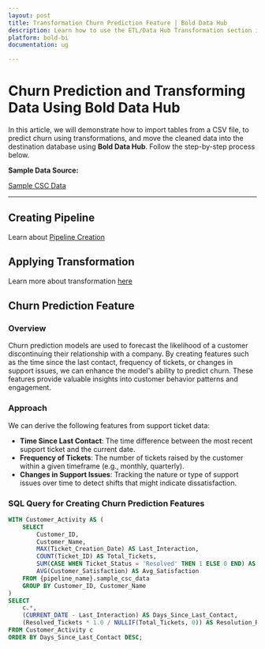 ```yaml
---
layout: post
title: Transformation Churn Prediction Feature | Bold Data Hub
description: Learn how to use the ETL/Data Hub Transformation section in Bold BI Enterprise Edition. Discover simple steps to predict the churn and make the most of your analytics.
platform: bold-bi
documentation: ug

---
```


# Churn Prediction and Transforming Data Using Bold Data Hub  

In this article, we will demonstrate how to import tables from a CSV file, to predict churn using transformations, and move the cleaned data into the destination database using **Bold Data Hub**. Follow the step-by-step process below.

**Sample Data Source:**  

[Sample CSC Data](https://billiondata.s3.us-east-1.amazonaws.com/TestBedSamples/sample_csc_data.csv)

---

## Creating Pipeline    

Learn about [Pipeline Creation](https://help.boldbi.com/working-with-data-sources/working-with-bold-data-hub/working-with-pipelines/)

## Applying Transformation

Learn more about transformation [here](https://help.boldbi.com/working-with-data-sources/working-with-bold-data-hub/transformation-preview/#transformation) 

## Churn Prediction Feature

### Overview  

Churn prediction models are used to forecast the likelihood of a customer discontinuing their relationship with a company. By creating features such as the time since the last contact, frequency of tickets, or changes in support issues, we can enhance the model's ability to predict churn. These features provide valuable insights into customer behavior patterns and engagement.

### Approach  

We can derive the following features from support ticket data:
  
- **Time Since Last Contact**: The time difference between the most recent support ticket and the current date.  
- **Frequency of Tickets**: The number of tickets raised by the customer within a given timeframe (e.g., monthly, quarterly).  
- **Changes in Support Issues**: Tracking the nature or type of support issues over time to detect shifts that might indicate dissatisfaction.

### SQL Query for Creating Churn Prediction Features  

```sql
WITH Customer_Activity AS (
    SELECT 
        Customer_ID, 
        Customer_Name, 
        MAX(Ticket_Creation_Date) AS Last_Interaction, 
        COUNT(Ticket_ID) AS Total_Tickets, 
        SUM(CASE WHEN Ticket_Status = 'Resolved' THEN 1 ELSE 0 END) AS Resolved_Tickets, 
        AVG(Customer_Satisfaction) AS Avg_Satisfaction 
    FROM {pipeline_name}.sample_csc_data 
    GROUP BY Customer_ID, Customer_Name
)
SELECT 
    c.*, 
    (CURRENT_DATE - Last_Interaction) AS Days_Since_Last_Contact, 
    (Resolved_Tickets * 1.0 / NULLIF(Total_Tickets, 0)) AS Resolution_Rate 
FROM Customer_Activity c 
ORDER BY Days_Since_Last_Contact DESC;
```
